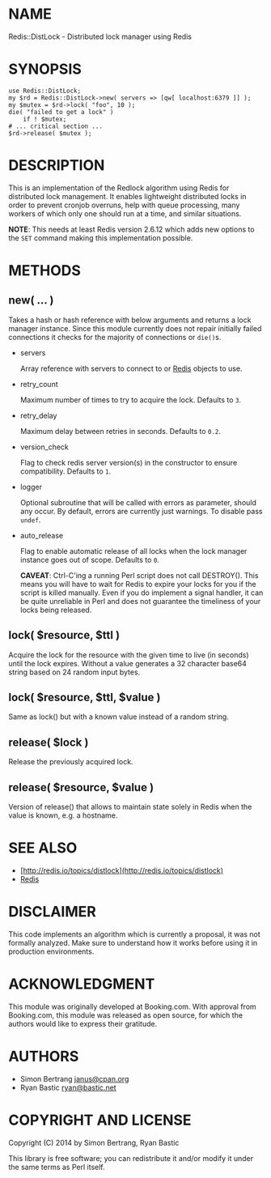 # NAME

Redis::DistLock - Distributed lock manager using Redis

# SYNOPSIS

    use Redis::DistLock;
    my $rd = Redis::DistLock->new( servers => [qw[ localhost:6379 ]] );
    my $mutex = $rd->lock( "foo", 10 );
    die( "failed to get a lock" )
        if ! $mutex;
    # ... critical section ...
    $rd->release( $mutex );

# DESCRIPTION

This is an implementation of the Redlock algorithm using Redis for distributed
lock management. It enables lightweight distributed locks in order to prevent
cronjob overruns, help with queue processing, many workers of which only one
should run at a time, and similar situations.

**NOTE**: This needs at least Redis version 2.6.12 which adds new options
to the `SET` command making this implementation possible.

# METHODS

## new( ... )

Takes a hash or hash reference with below arguments and returns a lock manager
instance. Since this module currently does not repair initially failed
connections it checks for the majority of connections or `die()`s.

- servers

    Array reference with servers to connect to or [Redis](https://metacpan.org/pod/Redis) objects to use.

- retry\_count

    Maximum number of times to try to acquire the lock. Defaults to `3`.

- retry\_delay

    Maximum delay between retries in seconds. Defaults to `0.2`.

- version\_check

    Flag to check redis server version(s) in the constructor to ensure compatibility.
    Defaults to `1`.

- logger

    Optional subroutine that will be called with errors as parameter, should any occur.
    By default, errors are currently just warnings. To disable pass `undef`.

- auto\_release

    Flag to enable automatic release of all locks when the lock manager instance
    goes out of scope. Defaults to `0`.

    **CAVEAT**: Ctrl-C'ing a running Perl script does not call DESTROY().
    This means you will have to wait for Redis to expire your locks for you if the script is killed manually.
    Even if you do implement a signal handler, it can be quite unreliable in Perl and does not guarantee
    the timeliness of your locks being released.

## lock( $resource, $ttl )

Acquire the lock for the resource with the given time to live (in seconds)
until the lock expires. Without a value generates a 32 character base64
string based on 24 random input bytes.

## lock( $resource, $ttl, $value )

Same as lock() but with a known value instead of a random string.

## release( $lock )

Release the previously acquired lock.

## release( $resource, $value )

Version of release() that allows to maintain state solely in Redis when
the value is known, e.g. a hostname.

# SEE ALSO

- [http://redis.io/topics/distlock](http://redis.io/topics/distlock)
- [Redis](https://metacpan.org/pod/Redis)

# DISCLAIMER

This code implements an algorithm which is currently a proposal, it was not
formally analyzed. Make sure to understand how it works before using it in
production environments.

# ACKNOWLEDGMENT

This module was originally developed at Booking.com. With approval from
Booking.com, this module was released as open source, for which the authors
would like to express their gratitude.

# AUTHORS

- Simon Bertrang <janus@cpan.org>
- Ryan Bastic <ryan@bastic.net>

# COPYRIGHT AND LICENSE

Copyright (C) 2014 by Simon Bertrang, Ryan Bastic

This library is free software; you can redistribute it and/or modify
it under the same terms as Perl itself.
